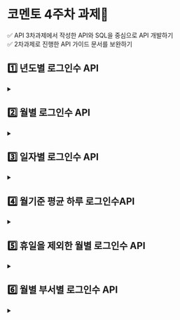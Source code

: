 # 코멘토 4주차 과제📑  
✅ API 3차과제에서 작성한 API와 SQL을 중심으로 API 개발하기      
✅ 2차과제로 진행한 API 가이드 문서를 보완하기
## 1️⃣ 년도별 로그인수 API
<details>  
<summary></summary>
  
### 1. 설명   
* 년도별로 SW사용자의 로그인 수를 판단한다.
### 2) 요청 URL   
*  http://localhost:8021/yearStatistic?{year}  
 ex ) http://localhost:8021/yearStatistic?year=20
### 3) Request Parameters 
Name | Type | Mandatory | explain 
:----: |:-----: | :--------:| :---:   
year |String | O | 년(20)
### 4) Response Parameters
Name | Type | Mandatory | explain 
:----: |:-----: | :--------:| :---:   
totCnt |String | O | 년도별 로그인 수
year |String | O | 조회할 년도
is_success |String | O | 성공여부
### 5) ResponseBody  
  ![년도별 로그인수](https://user-images.githubusercontent.com/104816594/205297264-b5567830-68f4-48a9-a2af-e989c95d40ee.PNG)  
</details> 

## 2️⃣ 월별 로그인수 API  
<details>  
<summary></summary>
  
### 1. 설명   
* 월별로 SW사용자의 로그인 수를 판단한다.
### 2) 요청 URL   
*  http://localhost:8021/MonthStatistic?{yearMonth}    
ex ) http://localhost:8021/monthStatistic?yearMonth=2008
### 3) Request Parameters 
Name | Type | Mandatory | explain 
:----: |:-----: | :--------:| :---:   
yearMonth |String | O | 년/월(2008)
### 4) Response Parameters
Name | Type | Mandatory | explain 
:----: |:-----: | :--------:| :---:   
totCnt |String | O | 월별 로그인 수
yearMonth |String | O | 조회할 년/월
is_success |String | O | 성공 여부
### 5) ResponseBody  
![월별 로그인수](https://user-images.githubusercontent.com/104816594/205297255-a4bd86ad-934e-47c4-815d-ce7139e045a2.PNG)  
</details> 

## 3️⃣ 일자별 로그인수 API  
<details>  
<summary></summary>
  
### 1. 설명   
* 일자별로 SW사용자의 로그인 수 판단한다.
### 2) 요청 URL   
*  http://localhost:8021/dayStatistic?{yearMonthDay}    
ex ) http://localhost:8021/dayStatistic?yearMonthDay=200818 
### 3) Request Parameters 
Name | Type | Mandatory | explain 
:----: |:-----: | :--------:| :---:   
yearMonthDay |String | O | 년/월/일(200818)
### 4) Response Parameters
Name | Type | Mandatory | explain 
:----: |:-----: | :--------:| :---:   
totCnt |String | O | 일자별 로그인 수
yearMonthDay |String | O | 조회할 년/월/일
is_success |String | O | 성공 여부
### 5) ResponseBody  
![일별 로그인수](https://user-images.githubusercontent.com/104816594/205301704-7ad0faf4-a765-47fe-894d-70efa574d302.PNG)  
</details>  

## 4️⃣ 월기준 평균 하루 로그인수API  
<details>  
<summary></summary>  

### 1. 설명   
* 월을 기준으로 SW사용자의 평균 하루 로그인 수를 판단한다.
### 2) 요청 URL   
*  http://localhost:8021/monthDayAverageStatistic{yearMonth}  
ex ) http://localhost:8021/monthDayAverageStatistic?yearMonth=2008
### 3) Request Parameters 
Name | Type | Mandatory | explain 
:----: |:-----: | :--------:| :---:   
yearMonth |String | O | 년/월(2008)
### 4) Response Parameters
Name | Type | Mandatory | explain 
:----: |:-----: | :--------:| :---:   
averageCnt |String | O | 월기준 평균 하루 로그인 수
yearMonth |String | O | 조회할 년/월
is_success |String | O | 성공 여부
### 5) ResponseBody  
![월기준 평균 하루 로그인수](https://user-images.githubusercontent.com/104816594/205297259-ccc2968b-eee1-41e5-a33b-57d0b5feec1a.PNG)
</details>    

## 5️⃣ 휴일을 제외한 월별 로그인수 API  
<details>  
<summary></summary>  
  

### 1. 설명   
* 휴일을 제외한 월별 SW사용자 로그인 수를 판단한다.
### 2) 요청 URL   
*  http://localhost:8021/exceptHolidaymonthStatistic?{yearMonth}   
ex ) http://localhost:8021/exceptHolidaymonthStatistic?yearMonth=2008
### 3) Request Parameters 
Name | Type | Mandatory | explain 
:----: |:-----: | :--------:| :---:   
yearMonth |String | O | 년/월(2008)
### 4) Response Parameters
Name | Type | Mandatory | explain 
:----: |:-----: | :--------:| :---:   
totCnt |String | O | 휴일을 제외한 월별 로그인 수
yearMonth |String | O | 조회할 년/월
is_success |String | O | 성공 여부
### 5) ResponseBody  
![휴일을 제외한 월별 로그인수](https://user-images.githubusercontent.com/104816594/205297250-3cc85e25-fef8-4782-9222-7d8e547eec31.PNG)  
</details>    

## 6️⃣ 월별 부서별 로그인수 API  
<details>  
<summary></summary>  
  
### 1. 설명   
* 월별 부서별 SW사용자의 로그인 수를 판단한다.
### 2) 요청 URL   
*  http://localhost:8021/departmentMonthStatistic?{yearMonth}&&{department}   
ex ) http://localhost:8021/departmentMonthStatistic?yearMonth=2008&&department=인사  
### 3) Request Parameters 
Name | Type | Mandatory | explain 
:----: |:-----: | :--------:| :---:   
yearMonth |String | O | 년/월(200818)
department|String | O | 부서  

### 4) Response Parameters
Name | Type | Mandatory | explain 
:----: |:-----: | :--------:| :---:   
totCnt |String | O | 부서별 로그인 수
yearMonth |String | O | 조회할 년/월
is_success |String | O | 성공 여부
### 5) ResponseBody  
![부서별 월별 로그인수](https://user-images.githubusercontent.com/104816594/205297262-0036b3bc-90bd-4a85-b5e1-ca4d4d69faa1.PNG)  
</details>  
